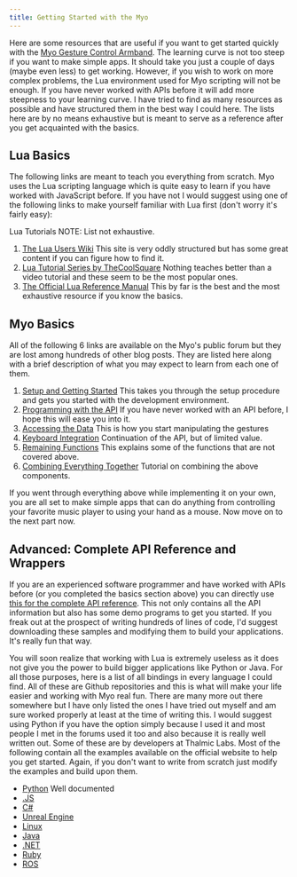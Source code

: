 ```yaml
---
title: Getting Started with the Myo
---
```

Here are some resources that are useful if you want to get started quickly with the [Myo Gesture Control Armband](https://www.myo.com/). The learning curve is not too steep if you want to make simple apps. It should take you just a couple of days (maybe even less) to get working. However, if you wish to work on more complex problems, the Lua environment used for Myo scripting will not be enough. If you have never worked with APIs before it will add more steepness to your learning curve. I have tried to find as many resources as possible and have structured them in the best way I could here. The lists here are by no means exhaustive but is meant to serve as a reference after you get acquainted with the basics.

## Lua Basics
The following links are meant to teach you everything from scratch. Myo uses the Lua scripting language which is quite easy to learn if you have worked with JavaScript before. If you have not I would suggest using one of the following links to make yourself familiar with Lua first (don't worry it's fairly easy):

Lua Tutorials
NOTE: List not exhaustive.

1. [The Lua Users Wiki](http://lua-users.org/wiki/LuaDirectory)
This site is very oddly structured but has some great content if you can figure how to find it.
2. [Lua Tutorial Series by TheCoolSquare](https://www.youtube.com/watch?v=dA9tcPeZa8k&list=PL5D2E7A4DD535E276)
Nothing teaches better than a video tutorial and these seem to be the most popular ones.
3. [The Official Lua Reference Manual](http://www.lua.org/manual/5.3/)
This by far is the best and the most exhaustive resource if you know the basics.

## Myo Basics
All of the following 6 links are available on the Myo's public forum but they are lost among hundreds of other blog posts. They are listed here along with a brief description of what you may expect to learn from each one of them.

1. [Setup and Getting Started](http://developerblog.myo.com/getting-started-myo-scripts-part-1/)
This takes you through the setup procedure and gets you started with the development environment.
2. [Programming with the API](http://developerblog.myo.com/getting-started-myo-scripts-part-2/)
If you have never worked with an API before, I hope this will ease you into it.
3. [Accessing the Data](http://developerblog.myo.com/getting-started-myo-scripts-part-3/)
This is how you start manipulating the gestures
4. [Keyboard Integration](http://developerblog.myo.com/getting-started-myo-scripts-part-4/)
Continuation of the API, but of limited value.
5. [Remaining Functions](http://developerblog.myo.com/getting-started-myo-scripts-part-5/)
This explains some of the functions that are not covered above.
6. [Combining Everything Together](http://developerblog.myo.com/getting-started-myo-scripts-part-6/)
Tutorial on combining the above components.

If you went through everything above while implementing it on your own, you are all set to make simple apps that can do anything from controlling your favorite music player to using your hand as a mouse. Now move on to the next part now.

## Advanced: Complete API Reference and Wrappers
If you are an experienced software programmer and have worked with APIs before (or you completed the basics section above) you can directly use [this for the complete API reference](https://developer.thalmic.com/docs/api_reference/platform/index.html). This not only contains all the API information but also has some demo programs to get you started. If you freak out at the prospect of writing hundreds of lines of code, I'd suggest downloading these samples and modifying them to build your applications. It's really fun that way.

You will soon realize that working with Lua is extremely useless as it does not give you the power to build bigger applications like Python or Java. For all those purposes, here is a list of all bindings in every language I could find. All of these are Github repositories and this is what will make your life easier and working with Myo real fun. There are many more out there somewhere but I have only listed the ones I have tried out myself and am sure worked properly at least at the time of writing this. I would suggest using Python if you have the option simply because I used it and most people I met in the forums used it too and also because it is really well written out. Some of these are by developers at Thalmic Labs. Most of the following contain all the examples available on the official website to help you get started. Again, if you don't want to write from scratch just modify the examples and build upon them.

- [Python](https://github.com/NiklasRosenstein/myo-python) Well documented
- [.JS](https://github.com/thalmiclabs/myo.js)
- [C#](https://github.com/tayfuzun/MyoSharp)
- [Unreal Engine](https://github.com/getnamo/myo-ue4)
- [Linux](https://github.com/freehaha/myo4l)
- [Java](https://github.com/NicholasAStuart/myo-java)
- [.NET](https://github.com/rtlayzell/Myo.Net)
- [Ruby](https://github.com/uetchy/myo-ruby)
- [ROS](https://github.com/roboTJ101/ros_myo)
